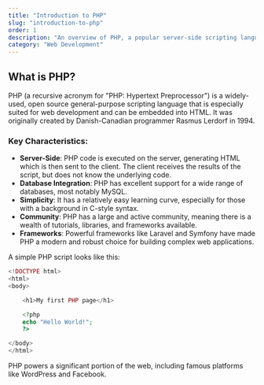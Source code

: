 ```yaml
---
title: "Introduction to PHP"
slug: "introduction-to-php"
order: 1
description: "An overview of PHP, a popular server-side scripting language."
category: "Web Development"
---
```


## What is PHP?

PHP (a recursive acronym for "PHP: Hypertext Preprocessor") is a widely-used, open source general-purpose scripting language that is especially suited for web development and can be embedded into HTML. It was originally created by Danish-Canadian programmer Rasmus Lerdorf in 1994.

### Key Characteristics:

- **Server-Side**: PHP code is executed on the server, generating HTML which is then sent to the client. The client receives the results of the script, but does not know the underlying code.
- **Database Integration**: PHP has excellent support for a wide range of databases, most notably MySQL.
- **Simplicity**: It has a relatively easy learning curve, especially for those with a background in C-style syntax.
- **Community**: PHP has a large and active community, meaning there is a wealth of tutorials, libraries, and frameworks available.
- **Frameworks**: Powerful frameworks like Laravel and Symfony have made PHP a modern and robust choice for building complex web applications.

A simple PHP script looks like this:

```php
<!DOCTYPE html>
<html>
<body>

    <h1>My first PHP page</h1>

    <?php
    echo "Hello World!";
    ?>

</body>
</html>
```

PHP powers a significant portion of the web, including famous platforms like WordPress and Facebook.